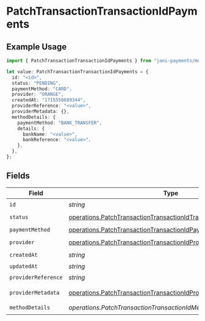 # PatchTransactionTransactionIdPayments

## Example Usage

```typescript
import { PatchTransactionTransactionIdPayments } from "jani-payments/models/operations";

let value: PatchTransactionTransactionIdPayments = {
  id: "<id>",
  status: "PENDING",
  paymentMethod: "CARD",
  provider: "ORANGE",
  createdAt: "1715558689344",
  providerReference: "<value>",
  providerMetadata: {},
  methodDetails: {
    paymentMethod: "BANK_TRANSFER",
    details: {
      bankName: "<value>",
      bankReference: "<value>",
    },
  },
};
```

## Fields

| Field                                                                                                                                                    | Type                                                                                                                                                     | Required                                                                                                                                                 | Description                                                                                                                                              |
| -------------------------------------------------------------------------------------------------------------------------------------------------------- | -------------------------------------------------------------------------------------------------------------------------------------------------------- | -------------------------------------------------------------------------------------------------------------------------------------------------------- | -------------------------------------------------------------------------------------------------------------------------------------------------------- |
| `id`                                                                                                                                                     | *string*                                                                                                                                                 | :heavy_check_mark:                                                                                                                                       | N/A                                                                                                                                                      |
| `status`                                                                                                                                                 | [operations.PatchTransactionTransactionIdTransactionsResponseStatus](../../models/operations/patchtransactiontransactionidtransactionsresponsestatus.md) | :heavy_check_mark:                                                                                                                                       | N/A                                                                                                                                                      |
| `paymentMethod`                                                                                                                                          | [operations.PatchTransactionTransactionIdPaymentMethod](../../models/operations/patchtransactiontransactionidpaymentmethod.md)                           | :heavy_check_mark:                                                                                                                                       | N/A                                                                                                                                                      |
| `provider`                                                                                                                                               | [operations.PatchTransactionTransactionIdProvider](../../models/operations/patchtransactiontransactionidprovider.md)                                     | :heavy_check_mark:                                                                                                                                       | N/A                                                                                                                                                      |
| `createdAt`                                                                                                                                              | *string*                                                                                                                                                 | :heavy_check_mark:                                                                                                                                       | N/A                                                                                                                                                      |
| `updatedAt`                                                                                                                                              | *string*                                                                                                                                                 | :heavy_minus_sign:                                                                                                                                       | N/A                                                                                                                                                      |
| `providerReference`                                                                                                                                      | *string*                                                                                                                                                 | :heavy_check_mark:                                                                                                                                       | N/A                                                                                                                                                      |
| `providerMetadata`                                                                                                                                       | [operations.PatchTransactionTransactionIdProviderMetadata](../../models/operations/patchtransactiontransactionidprovidermetadata.md)                     | :heavy_check_mark:                                                                                                                                       | Any valid JSON value                                                                                                                                     |
| `methodDetails`                                                                                                                                          | *operations.PatchTransactionTransactionIdMethodDetails*                                                                                                  | :heavy_check_mark:                                                                                                                                       | N/A                                                                                                                                                      |
